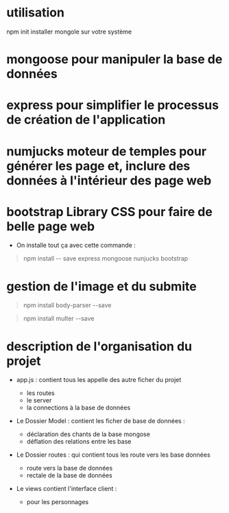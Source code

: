 # utilisation 
 npm init
 installer mongole sur votre système
# mongoose pour manipuler la base de données 
# express pour simplifier le processus de création de l'application
# numjucks moteur de temples pour générer les page et, inclure des données à  l'intérieur des page web 
# bootstrap Library  CSS pour faire de belle page web
- On installe tout ça avec cette commande :
> npm install -- save express mongoose nunjucks bootstrap 

# gestion de l'image et du submite

  > npm install body-parser --save
  
  > npm install multer --save    

# description de l'organisation du projet 
- app.js : contient tous les appelle des autre ficher du projet 
	* les routes
	* le server
	* la connections à la base de données 
- Le Dossier Model : contient les ficher de base de données :
	* déclaration des chants de la base mongose
	* déflation des relations entre les base 

- Le Dossier routes : qui contient tous les route vers les base données 
	* route vers la base de données
	* rectale de la base de données
- Le views contient l'interface client :	
	* pour les personnages 
	


